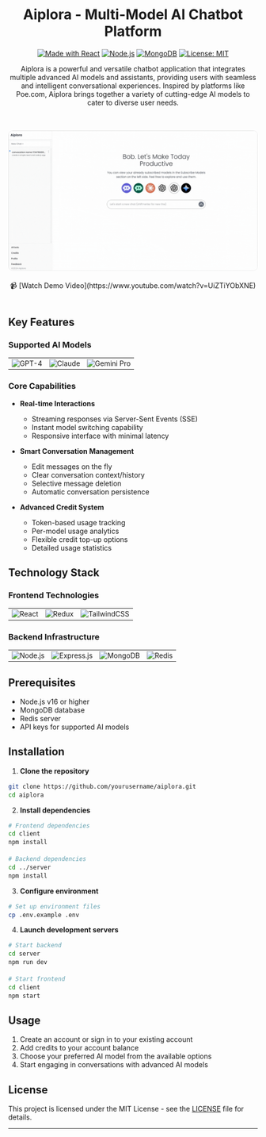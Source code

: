 <h1 align="center">Aiplora - Multi-Model AI Chatbot Platform</h1>

<div align="center">

[![Made with React](https://img.shields.io/badge/Made_with-React-blue?logo=react&logoColor=white)](https://reactjs.org/)
[![Node.js](https://img.shields.io/badge/Powered_by-Node.js-43853d?logo=node.js&logoColor=white)](https://nodejs.org/)
[![MongoDB](https://img.shields.io/badge/Database-MongoDB-47A248?logo=mongodb&logoColor=white)](https://www.mongodb.com/)
[![License: MIT](https://img.shields.io/badge/License-MIT-yellow.svg)](https://opensource.org/licenses/MIT)

Aiplora is a powerful and versatile chatbot application that integrates multiple advanced AI models and assistants, providing users with seamless and intelligent conversational experiences. Inspired by platforms like Poe.com, Aiplora brings together a variety of cutting-edge AI models to cater to diverse user needs.

</div>

<br>
<br>
<div align="center">
  <img src="https://github.com/Sahira100/Aiplora/blob/main/aiplora.gif" alt="Aiplora Demo">
</div>

<div align="center">

<br>
📹 [Watch Demo Video](https://www.youtube.com/watch?v=UiZTiYObXNE)
  
</div>

<br>

## Key Features

### Supported AI Models
<div align="center">
<table>
<tr>
<td align="center"><img src="https://img.shields.io/badge/GPT--4-412991?style=for-the-badge&logo=openai&logoColor=white" alt="GPT-4"/></td>
<td align="center"><img src="https://img.shields.io/badge/Claude-000000?style=for-the-badge&logo=anthropic&logoColor=white" alt="Claude"/></td>
<td align="center"><img src="https://img.shields.io/badge/Gemini_Pro-4285F4?style=for-the-badge&logo=google&logoColor=white" alt="Gemini Pro"/></td>
</tr>
</table>
</div>

### Core Capabilities

- **Real-time Interactions**
  - Streaming responses via Server-Sent Events (SSE)
  - Instant model switching capability
  - Responsive interface with minimal latency

- **Smart Conversation Management**
  - Edit messages on the fly
  - Clear conversation context/history
  - Selective message deletion
  - Automatic conversation persistence

- **Advanced Credit System**
  - Token-based usage tracking
  - Per-model usage analytics
  - Flexible credit top-up options
  - Detailed usage statistics

## Technology Stack

### Frontend Technologies
<div align="center">
<table>
<tr>
<td align="center"><img src="https://img.shields.io/badge/React-61DAFB?style=for-the-badge&logo=react&logoColor=black" alt="React"/></td>
<td align="center"><img src="https://img.shields.io/badge/Redux-764ABC?style=for-the-badge&logo=redux&logoColor=white" alt="Redux"/></td>
<td align="center"><img src="https://img.shields.io/badge/Tailwind_CSS-38B2AC?style=for-the-badge&logo=tailwind-css&logoColor=white" alt="TailwindCSS"/></td>
</tr>
</table>
</div>

### Backend Infrastructure
<div align="center">
<table>
<tr>
<td align="center"><img src="https://img.shields.io/badge/Node.js-339933?style=for-the-badge&logo=node.js&logoColor=white" alt="Node.js"/></td>
<td align="center"><img src="https://img.shields.io/badge/Express.js-000000?style=for-the-badge&logo=express&logoColor=white" alt="Express.js"/></td>
<td align="center"><img src="https://img.shields.io/badge/MongoDB-47A248?style=for-the-badge&logo=mongodb&logoColor=white" alt="MongoDB"/></td>
<td align="center"><img src="https://img.shields.io/badge/Redis-DC382D?style=for-the-badge&logo=redis&logoColor=white" alt="Redis"/></td>
</tr>
</table>
</div>

## Prerequisites

- Node.js v16 or higher
- MongoDB database
- Redis server
- API keys for supported AI models

## Installation

1. **Clone the repository**
```bash
git clone https://github.com/yourusername/aiplora.git
cd aiplora
```

2. **Install dependencies**
```bash
# Frontend dependencies
cd client
npm install

# Backend dependencies
cd ../server
npm install
```

3. **Configure environment**
```bash
# Set up environment files
cp .env.example .env
```

4. **Launch development servers**
```bash
# Start backend
cd server
npm run dev

# Start frontend
cd client
npm start
```

## Usage

1. Create an account or sign in to your existing account
2. Add credits to your account balance
3. Choose your preferred AI model from the available options
4. Start engaging in conversations with advanced AI models

## License

This project is licensed under the MIT License - see the [LICENSE](LICENSE) file for details.

---
